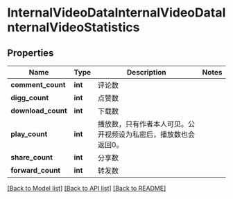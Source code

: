 # InternalVideoDataInternalVideoDataInternalVideoStatistics

## Properties
Name | Type | Description | Notes
------------ | ------------- | ------------- | -------------
**comment_count** | **int** | 评论数 | 
**digg_count** | **int** | 点赞数 | 
**download_count** | **int** | 下载数 | 
**play_count** | **int** | 播放数，只有作者本人可见。公开视频设为私密后，播放数也会返回0。 | 
**share_count** | **int** | 分享数 | 
**forward_count** | **int** | 转发数 | 

[[Back to Model list]](../README.md#documentation-for-models) [[Back to API list]](../README.md#documentation-for-api-endpoints) [[Back to README]](../README.md)

